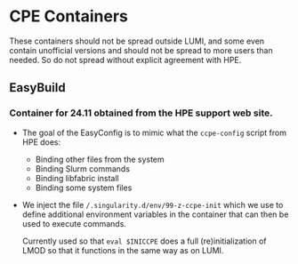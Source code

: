# CPE Containers

These containers should not be spread outside LUMI, and some even contain unofficial
versions and should not be spread to more users than needed. So do not spread without
explicit agreement with HPE.

## EasyBuild



### Container for 24.11 obtained from the HPE support web site.

-   The goal of the EasyConfig is to mimic what the `ccpe-config` script
    from HPE does:
    -   Binding other files from the system
    -   Binding Slurm commands
    -   Binding libfabric install
    -   Binding some system files

-   We inject the file `/.singularity.d/env/99-z-ccpe-init` which we use
    to define additional environment variables in the container that can
    then be used to execute commands.
    
    Currently used so that `eval $INICCPE` does a full (re)initialization
    of LMOD so that it functions in the same way as on LUMI.
    